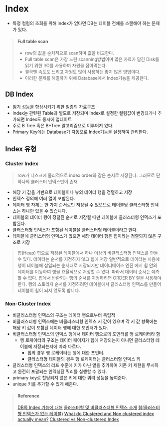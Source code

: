 # Index

- 특정 컬럼의 조회를 위해 index가 없다면 DB는 테이블 전체를 스캔해야 하는 문제가 있다.

> #### Full table scan
> - row의 값을 순차적으로 scan하며 값을 비교한다.
> - Full table scan은 가장 느린 scanning방법이며 많은 자료가 담긴 Disk를 읽기 위한 I/O를 사용하며 자원을 잡아먹는다.
> - 결국엔 속도도 느리고 자원도 많이 사용하는 좋지 않은 방법이다.
> - 이러한 문제를 해결하기 위해 Database에서 Index기능을 제공한다.

## DB Index

- 읽기 성능을 향상시키기 위한 일종의 자료구조
- Index는 관련된 Table과 별도로 저장되며 Index로 설정한 컬럼값이 변경되거나 추가되면 Index도 동시에 업데이트
- 주로 B Tree 혹은 B+Tree 알고리즘으로 이루어져 있다.
- Primary Key에는 Database가 자동으로 Index기능을 설정하여 관리한다.

## Index 유형

### Cluster Index

> row가 디스크에 물리적으로 index order와 같은 순서로 저장된다.
> 그러므로 단 하나의 클러스터 인덱스만이 존재

- 해당 키 값을 기반으로 테이블이나 뷰의 데이터 행을 정렬하고 저장
- 인덱스 정의에 여러 열이 포함된다. 
- 데이터 행 자체는 한 가지 순서로만 저장될 수 있으므로 테이블당 클러스터형 인덱스는 하나만 있을 수 있습니다.
- 테이블의 데이터 행이 정렬된 순서로 저장될 때만 테이블에 클러스터형 인덱스가 포함된다.
- 클러스터형 인덱스가 포함된 테이블을 클러스터형 테이블이라고 한다. 
- 테이블에 클러스터형 인덱스가 없으면 해당 데이터 행은 힙이라는 정렬되지 않은 구조로 저장

> 힙(Heap)
> 힙으로 저장된 테이블에서 하나 이상의 비클러스터형 인덱스를 만들 수 있다. 
> 데이터는 순서를 지정하지 않고 힙에 저장
> 일반적으로 데이터는 처음에 행이 테이블에 삽입되는 순서대로 저장되지만 데이터베이스 엔진 에서 힙 안의 데이터를 이동하여 행을 효율적으로 저장할 수 있다. 따라서 데이터 순서는 예측할 수 없다. 
> 힙에서 반환되는 행의 순서를 지정하려면 ORDER BY 절을 사용해야 한다. 
> 행의 스토리지 순서를 지정하려면 테이블에서 클러스터형 인덱스를 만들어 테이블이 힙이 되지 않도록 합니다.

### Non-Cluster Index

- 비클러스터형 인덱스의 구조는 데이터 행으로부터 독립적
- 비클러스터형 인덱스에는 비클러스터형 인덱스 키 값이 있으며 각 키 값 항목에는 해당 키 값이 포함된 데이터 행에 대한 포인터가 있다.
- 비클러스터형 인덱스의 인덱스 행에서 데이터 행으로의 포인터를 행 로케이터라 함 
	- 행 로케이터의 구조는 데이터 페이지가 힙에 저장되는지 아니면 클러스터형 테이블에 저장되는지에 따라 다르다. 
		- 힙의 경우 행 로케이터는 행에 대한 포인터. 
		- 클러스터형 테이블의 경우 행 로케이터는 클러스터형 인덱스 키
- 클러스터형 인덱스의 리프 수준에 키가 아닌 열을 추가하여 기존 키 제한을 무시하고 완전히 포괄되는 인덱싱된 쿼리를 실행할 수 있다.
- primary key로 할당되지 않은 키에 대한 쿼리 성능을 높여준다.
- unique 키를 추가할 수 있게 해준다.

> #### Reference
> [DB의 Index 기능에 대해](https://nesoy.github.io/articles/2017-07/DBIndex)
> [클러스터형 및 비클러스터형 인덱스 소개](https://docs.microsoft.com/ko-kr/sql/relational-databases/indexes/clustered-and-nonclustered-indexes-described?view=sql-server-ver15)
> [힙(클러스터형 인덱스가 없는 테이블)](https://docs.microsoft.com/ko-kr/sql/relational-databases/indexes/heaps-tables-without-clustered-indexes?view=sql-server-ver15)
> [What do Clustered and Non clustered index actually mean?](https://stackoverflow.com/questions/1251636/what-do-clustered-and-non-clustered-index-actually-mean)
> [Clustered vs Non-clustered Index](https://www.guru99.com/clustered-vs-non-clustered-index.html)